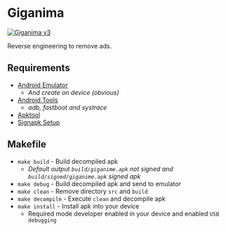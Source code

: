 # Giganima

[![Giganima v3](https://img.shields.io/badge/Giganima-v3-green.svg)](https://play.google.com/store/apps/details?id=br.com.giganoapp.gaganima)

Reverse engineering to remove ads.

## Requirements

* [Android Emulator](https://www.genymotion.com/)
  * _And create on device (obvious)_
* [Android Tools](http://tools.android.com/)
  * _adb, fastboot and systrace_
* [Apktool](https://ibotpeaches.github.io/Apktool/)
* [Signapk Setup](https://gist.github.com/Placidina/e362dacb8ce5623ab10a436f8c3e3bba)

## Makefile

* `make build` - Build decompiled apk
  * _Default output `build/giganime.apk` not signed and `build/signed/giganime.apk` signed apk_
* `make debug` - Build decompiled apk and send to emulator
* `make clean` - Remove directory `src` and `build`
* `make decompile` - Execute `clean` and decompile apk
* `make install` - Install apk into your device
  * Required mode developer enabled in your device and enabled `USB debugging`
